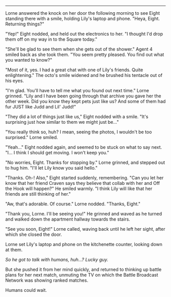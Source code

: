 ***

Lorne answered the knock on her door the following morning to see Eight standing there with a smile, holding Lily's laptop and phone. "Heya, Eight. Returning things?"

"Yep!" Eight nodded, and held out the electronics to her. "I thought I'd drop them off on my way in to the Square today."

"She'll be glad to see them when she gets out of the shower." Agent 4 smiled back as she took them. "You seem pretty pleased. You find out what you wanted to know?"

"Most of it, yes. I had a great chat with one of Lily's friends. Quite enlightening." The octo's smile widened and he brushed his tentacle out of his eyes. 

"I'm glad. You'll have to tell me what you found out next time." Lorne grinned. "Lily and I have been going through that archive you gave her the other week. Did you know they kept pets just like us? And some of them had fur JUST like Judd and Lil' Judd!"

"They did a lot of things just like us," Eight nodded with a smile. "It's surprising just how similar to them we might just be..."

"You really think so, huh? I mean, seeing the photos, I wouldn't be too surprised." Lorne smiled.

"Yeah..." Eight nodded again, and seemed to be stuck on what to say next. "I... I think I should get moving. I won't keep you."

"No worries, Eight. Thanks for stopping by." Lorne grinned, and stepped out to hug him. "I'll let Lily know you said hello."

"Thanks. Oh-! Also," Eight started suddenly, remembering. "Can you let her know that her friend Craven says they believe that collab with her and Off the Hook will happen?" He smiled warmly. "I think Lily will like that her friends are still thinking of her."

"Aw, that's adorable. Of course." Lorne nodded. "Thanks, Eight."

"Thank you, Lorne. I'll be seeing you!" He grinned and waved as he turned and walked down the apartment hallway towards the stairs.

"See you soon, Eight!" Lorne called, waving back until he left her sight, after which she closed the door.

Lorne set Lily's laptop and phone on the kitchenette counter, looking down at them.

*So he got to talk with humans, huh...? Lucky guy.*

But she pushed it from her mind quickly, and returned to thinking up battle plans for her next match, unmuting the TV on which the Battle Broadcast Network was showing ranked matches.

Humans could wait.